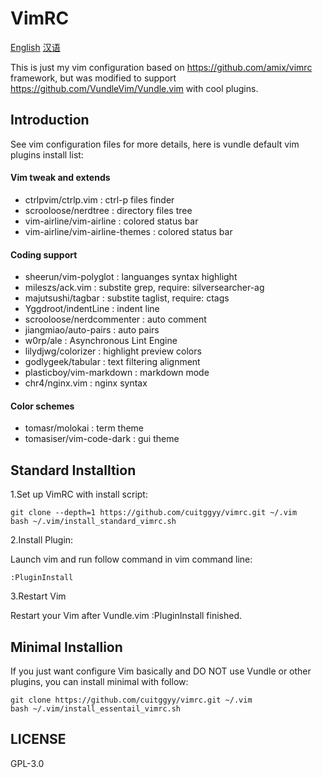 # **VimRC**

[English](https://github.com/CuitGGyy/VimRC)
[汉语](https://github.com/CuitGGyy/VimRC/blob/master/README.zh_CN.md)


This is just my vim configuration based on https://github.com/amix/vimrc framework,
but was modified to support https://github.com/VundleVim/Vundle.vim with cool plugins.

## Introduction

See vim configuration files for more details,
here is vundle default vim plugins install list:

#### Vim tweak and extends

* ctrlpvim/ctrlp.vim : ctrl-p files finder
* scrooloose/nerdtree : directory files tree
* vim-airline/vim-airline : colored status bar
* vim-airline/vim-airline-themes : colored status bar

#### Coding support

* sheerun/vim-polyglot : languanges syntax highlight
* mileszs/ack.vim : substite grep, require: silversearcher-ag
* majutsushi/tagbar : substite taglist, require: ctags
* Yggdroot/indentLine : indent line
* scrooloose/nerdcommenter : auto comment
* jiangmiao/auto-pairs : auto pairs
* w0rp/ale : Asynchronous Lint Engine
* lilydjwg/colorizer : highlight preview colors
* godlygeek/tabular : text filtering alignment
* plasticboy/vim-markdown : markdown mode
* chr4/nginx.vim : nginx syntax

#### Color schemes

* tomasr/molokai : term theme
* tomasiser/vim-code-dark : gui theme

## Standard Installtion

1.Set up VimRC with install script:

```
git clone --depth=1 https://github.com/cuitggyy/vimrc.git ~/.vim
bash ~/.vim/install_standard_vimrc.sh
```

2.Install Plugin:

Launch vim and run follow command in vim command line:

```
:PluginInstall
```

3.Restart Vim

Restart your Vim after Vundle.vim :PluginInstall finished.

## Minimal Installion

If you just want configure Vim basically and DO NOT use Vundle or other plugins, you can install minimal with follow:

```
git clone https://github.com/cuitggyy/vimrc.git ~/.vim
bash ~/.vim/install_essentail_vimrc.sh
```

## LICENSE

GPL-3.0
